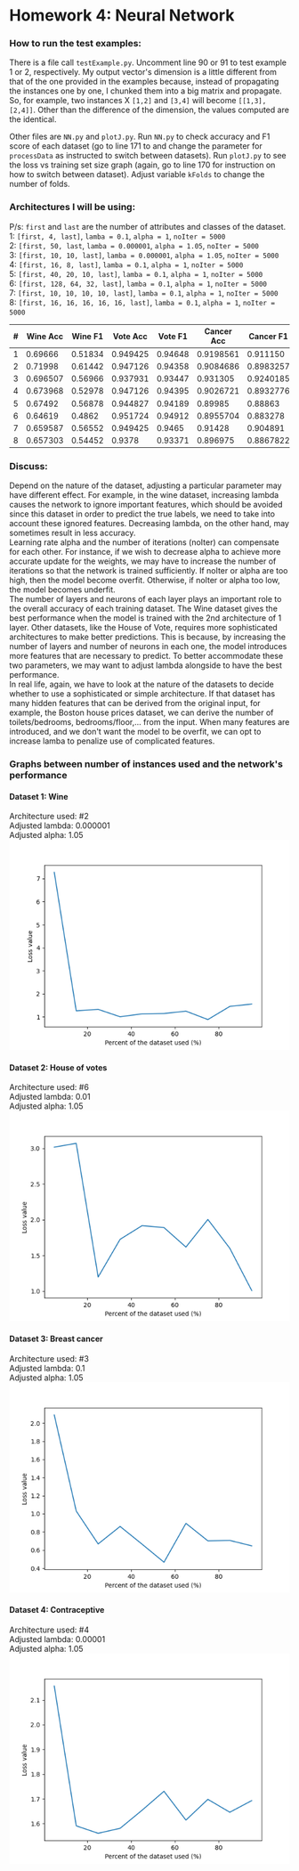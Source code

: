 # Homework 4: Neural Network

### How to run the test examples:

There is a file call `testExample.py`. Uncomment line 90 or 91 to test example 1 or 2, respectively. My output vector's
dimension is a little different from that of the one provided in the examples because, instead of propagating the
instances one by one, I chunked them into a big matrix and propagate. So, for example, two instances X `[1,2]`
and `[3,4]` will become `[[1,3], [2,4]]`. Other than the difference of the dimension, the values computed are the
identical.

Other files are `NN.py` and `plotJ.py`. Run `NN.py` to check accuracy and F1 score of each dataset (go to line 171 to
and change the parameter for `processData` as instructed to switch between datasets). Run `plotJ.py` to see the loss vs
training set size graph (again, go to line 170 for instruction on how to switch between dataset). Adjust variable
`kFolds` to change the number of folds.

### Architectures I will be using:

P/s: `first` and `last` are the number of attributes and classes of the dataset.  
1: `[first, 4, last]`, `lamba = 0.1`, `alpha = 1`, `noIter = 5000`    
2: `[first, 50, last`, `lamba = 0.000001`, `alpha = 1.05`, `noIter = 5000`        
3: `[first, 10, 10, last]`,  `lamba = 0.000001`, `alpha = 1.05`, `noIter = 5000`      
4: `[first, 16, 8, last]`,  `lamba = 0.1`, `alpha = 1`, `noIter = 5000`    
5: `[first, 40, 20, 10, last]`,  `lamba = 0.1`, `alpha = 1`, `noIter = 5000`     
6: `[first, 128, 64, 32, last]`,  `lamba = 0.1`, `alpha = 1`, `noIter = 5000`    
7: `[first, 10, 10, 10, 10, last]`,  `lamba = 0.1`, `alpha = 1`, `noIter = 5000`      
8: `[first, 16, 16, 16, 16, 16, last]`,  `lamba = 0.1`, `alpha = 1`, `noIter = 5000`

| #   | Wine Acc | Wine F1 | Vote Acc | Vote F1 | Cancer Acc | Cancer F1 | CMC Acc | CMC F1 |
|-----|----------|---------|----------|---------|------------|-----------|---------|--------|
| 1   | 0.69666  | 0.51834 | 0.949425 | 0.94648 | 0.9198561  | 0.911150  | 0.52106 | 0.3930 |
| 2   | 0.71998  | 0.61442 | 0.947126 | 0.94358 | 0.9084686  | 0.8983257 | 0.49661 | 0.3398 |
| 3   | 0.696507 | 0.56966 | 0.937931 | 0.93447 | 0.931305   | 0.9240185 | 0.52716 | 0.3879 |
| 4   | 0.673968 | 0.52978 | 0.947126 | 0.94395 | 0.9026721  | 0.8932776 | 0.54547 | 0.4203 |
| 5   | 0.67492  | 0.56878 | 0.944827 | 0.94189 | 0.89985    | 0.88863   | 0.52650 | 0.4032 |
| 6   | 0.64619  | 0.4862  | 0.951724 | 0.94912 | 0.8955704  | 0.883278  | 0.52542 | 0.3796 |
| 7   | 0.659587 | 0.56552 | 0.949425 | 0.9465  | 0.91428    | 0.904891  | 0.53220 | 0.4168 |
| 8   | 0.657303 | 0.54452 | 0.9378   | 0.93371 | 0.896975   | 0.8867822 | 0.47826 | 0.3294 |

### Discuss:

Depend on the nature of the dataset, adjusting a particular parameter may have different effect. For example, in the
wine dataset, increasing lambda causes the network to ignore important features, which should be avoided since this
dataset in order to predict the true labels, we need to take into account these ignored features. Decreasing lambda, on
the other hand, may sometimes result in less accuracy.   
Learning rate alpha and the number of iterations (noIter) can compensate for each other. For instance, if we wish to
decrease alpha to achieve more accurate update for the weights, we may have to increase the number of iterations so that
the network is trained sufficiently. If noIter or alpha are too high, then the model become overfit. Otherwise, if
noIter or alpha too low, the model becomes underfit.  
The number of layers and neurons of each layer plays an important role to the overall accuracy of each training dataset.
The Wine dataset gives the best performance when the model is trained with the 2nd architecture of 1 layer. Other
datasets, like the House of Vote, requires more sophisticated architectures to make better predictions. This is because,
by increasing the number of layers and number of neurons in each one, the model introduces more features that are
necessary to predict. To better accommodate these two parameters, we may want to adjust lambda alongside to have the
best performance.  
In real life, again, we have to look at the nature of the datasets to decide whether to use a sophisticated or simple
architecture. If that dataset has many hidden features that can be derived from the original input, for example, the
Boston house prices dataset, we can derive the number of toilets/bedrooms, bedrooms/floor,... from the input. When many
features are introduced, and we don't want the model to be overfit, we can opt to increase lamba to penalize use of
complicated features.

### Graphs between number of instances used and the network's performance

#### Dataset 1: Wine

Architecture used: #2   
Adjusted lambda: 0.000001  
Adjusted alpha: 1.05  
![img.png](img.png)

#### Dataset 2: House of votes

Architecture used: #6  
Adjusted lambda: 0.01  
Adjusted alpha: 1.05  
![img_2.png](img_2.png)

#### Dataset 3: Breast cancer

Architecture used: #3   
Adjusted lambda: 0.1  
Adjusted alpha: 1.05  
![img_3.png](img_3.png)

#### Dataset 4: Contraceptive

Architecture used: #4  
Adjusted lambda: 0.00001  
Adjusted alpha: 1.05  
![img_4.png](img_4.png)
